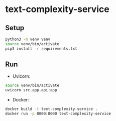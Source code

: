 # text-complexity-service

## Setup
```sh
python3 -m venv venv
source venv/bin/activate
pip3 install -r requirements.txt
```

## Run
* Uvicorn:
```sh
source venv/bin/activate
uvicorn src.app.api:app
```
* Docker:
```sh
docker build -t text-complexity-service .
docker run -p 8000:8000 text-complexity-service
```

